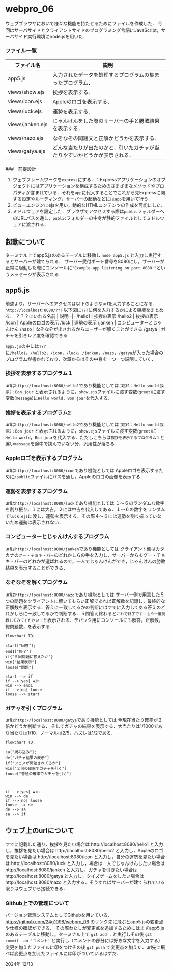 # webpro_06
ウェブブラウザにおいて様々な機能を持たせるためにファイルを作成した．
今回はサーバサイドとクライアントサイドのプログラミング言語にJavaScript，サーバサイド実行環境にnode.jsを用いた．

### ファイル一覧
ファイル名 | 説明
-|-
app5.js | 入力されたデータを処理するプログラムの集まったプログラム．
views/show.ejs | 挨拶を表示する．
views/icon.ejs | Appleのロゴを表示する．
views/luck.ejs | 運勢を表示する．
views/janken.ejs | じゃんけんをした際のサーバーの手と勝敗結果を表示する．
views/nazo.ejs | なぞなぞの問題文と正解かどうかを表示する．
views/gatya.ejs | どんな当たりが出たのかと，引いたガチャが当たりやすいかどうかが表示される．


###　前提設計


1. ウェブフレームワークを```express```にする．
1.Expressアプリケーションのオブジェクトにはアプリケーションを構成するためのさまざまなメソッドやプロパティが含まれている．それを```app```に代入することでこれから先Expressに関する設定やルーティング，サーバーの起動などには```app```を用いて行う．
1. ビューエンジンにejsを用い，動的なHTMLコンテンツの作成を可能にした．
1. ミドルウェアを設定した．ブラウザでアクセスする際は```public```フォルダーへのURLパスを通し，```public```フォルダーの中身が静的ファイルとしてミドルウェアに渡される．

## 起動について
ターミナル上でapp5.jsのあるテーブルに移動し
```node app5.js```
と入力し実行するとサーバーが建てられる．
サーバー受付ポート番号を8080にし，サーバーが正常に起動した際にコンソールに```"Example app listening on port 8080!"```というメッセージが表示される．
## app5.js
前述より，サーバーへのアクセスは以下のようなurlを入力することになる．
```http://localhost:8080/???```
以下図に```???```に何を入力するかによる機能をまとめる．
？？？にいれる名前 | 説明
-|-
/hello1 | 挨拶の表示
/hello2 | 挨拶の表示
/icon | Appleのロゴの表示
/luck | 運勢の表示
/janken | コンピューターとじゃんけん
/nazo | なぞなぞが出されるからユーザーが解くことができる
/gatya | ガチャを引きレア度を確認できる

```app5.js```の中には```???```に```/hello1```，```/hello2```，```/icon```，```/luck```，```/janken```，```/nazo```，```/gatya```が入った場合のプログラムが書かれており，次章からはその中身を一つ一つ説明していく．
### 挨拶を表示するプログラム１
urlは```http://localhost:8080/hello1```であり機能としては
```挨拶1：Hello world```
```挨拶2：Bon jour```
と表示されるように，```show.ejs```ファイルに渡す変数(```greet```)に渡す変数(```message```)に```Hello world```，```Bon jour```を代入する．
### 挨拶を表示するプログラム2
urlは```http://localhost:8080/hello2```であり機能としては
```挨拶1：Hello world```
```挨拶2：Bon jour```
と表示されるように，```show.ejs```ファイルに渡す変数(```greet```)に```Hello world```，```Bon jour```を代入する．ただしこちらは```挨拶を表示するプログラム１```と違い```message```を途中で挟んでいない分，汎用性が落ちる．
### Appleロゴを表示するプログラム
urlは```http://localhost:8080/icon```であり機能としては
Appleロゴを表示するために```/public```ファイルにパスを通し，Appleのロゴの画像を表示する．
### 運勢を表示するプログラム
urlは```http://localhost:8080/luck```であり機能としては
１〜６のランダムな数字を割り振り，１には大吉，２には中吉を代入してある．１〜６の数字をランダムで```luck.ejs```に渡し，運勢を表示する．その際４〜６には運勢を割り振っていないため運勢は表示されない．
### コンピューターとじゃんけんするプログラム
urlは```http://localhost:8080/janken```であり機能としては
クライアント側はカタカナの```グー```・```チョキ```・```パー```のどれかしらの手を入力し，サーバーからもグー・チョキ・パーのどれかが選ばれるので，一人でじゃんけんができ，じゃんけんの勝敗結果を表示することができる．
### なぞなぞを解くプログラム
urlは```http://localhost:8080/nazo```であり機能としては
サーバー側で用意した５つの問題をクライアントに解いてもらい正解であれば正解数を記録し，最終的な正解数を表示する．答えに一致してるかの判断にはすでに入力してある答えのどれかしらに一致してるかで判断する．５問答え終わると```これで終了です！もう一度挑戦してみてください！```と表示される．デバック用にコンソールにも解答，正解数，総問題数，を表示する．


```mermaid
flowchart TD;

start["回答"];
end1["終了"]
if{"５回問題に答えたか"}
win["結果表示"]
loose["問題"]

start --> if
if -->|yes| win
win --> end1
if -->|no| loose
loose --> start
```
### ガチャを引くプログラム
urlは```http://localhost:8080/gatya```であり機能としては
今現在当たり確率が２倍かどうか判断する．
そしてガチャの結果を表示する．大当たりは1/1000であり当たりは1/10，ノーマルは2/5，ハズレは1/2である．
```mermaid
flowchart TD;

sa["読み込み"];
de["ガチャ結果の表示"]
if{"フェスが開催されてるか"}
win["２倍の確率でガチャを引く"]
loose["普通の確率でガチャを引く"]



if -->|yes| win
win --> de
if -->|no| loose
loose --> de
de --> sa
sa --> if

```



## ウェブ上のurlについて
すでに記載した通り，挨拶を見たい場合は
http://localhost:8080/hello1
と入力し，挨拶を見たい場合は
http://localhost:8080/hello2
と入力し，Appleのロゴを見たい場合は
http://localhost:8080/icon
と入力し，自分の運勢を見たい場合は
http://localhost:8080/luck
と入力し，場合は一人でじゃんけんしたい場合は
http://localhost:8080/janken
と入力し，ガチャを引きたい場合は
http://localhost:8080/gatya
と入力し，クイズゲームをしたい場合は
http://localhost:8080/nazo
と入力する．そうすればサーバーが建てられている限りはウェブから接続できる．
### Github上での管理について
バージョン管理システムとしてGithubを用いている．
https://github.com/24g1098/webpro_06
のリンク先に飛ぶとapp5.jsの変更点や仕様の確認ができる．
その際わたしが変更点を追加するためにはまずapp5.jsのあるテーブルに移動し，ターミナル上で
```git add .```
と実行しその後
```git commit -am 'コメント'```
と実行し（コメントの部分には好きな文字を入力する）変更を加えたファイルに印をつけその後
```git push```
で変更点を加えた．url先に飛べば変更点を加えたファイルには印がついているはずだ．


2024年
12/13
                                                                                                                                                                                                                                                                                                                                                                                                                                                                                                                    